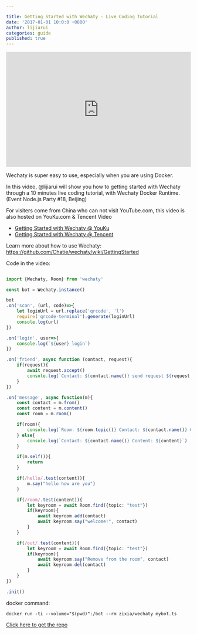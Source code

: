 ```yaml
---

title: Getting Started with Wechaty - Live Coding Tutorial
date: '2017-01-01 10:0:0 +0800'
author: lijiarui
categories: guide
published: true
---
```



<div class="video-container" style="
    position: relative;
    padding-bottom:56.25%;
    padding-top:30px;
    height:0;
    overflow:hidden;
">
<iframe width="560" height="315" src="https://www.youtube.com/embed/IUDuxHaV9bQ?start=85" frameborder="0" allowfullscreen="" style="
    position: absolute;
    top:0;
    left:0;
    width:100%;
    height:100%;
"></iframe></div>

Wechaty is super easy to use, especially when you are using Docker.

In this video, @lijiarui will show you how to getting started with Wechaty through a 10 minutes live coding tutorial, with Wechaty Docker Runtime. (Event Node.js Party #18, Beijing)

For visiters come from China who can not visit YouTube.com, this video is also hosted on YouKu.com & Tencent Video

* [Getting Started with Wechaty @ YouKu](http://v.youku.com/v_show/id_XMTkyNDgzMjY5Ng==.html)
* [Getting Started with Wechaty @ Tencent](https://v.qq.com/x/page/b0363p9kg3q.html)

<!--more-->

Learn more about how to use Wechaty: <https://github.com/Chatie/wechaty/wiki/GettingStarted>

Code in the video:

```typescript

import {Wechaty, Room} from 'wechaty'

const bot = Wechaty.instance()

bot
.on('scan', (url, code)=>{
    let loginUrl = url.replace('qrcode', 'l')
    require('qrcode-terminal').generate(loginUrl)
    console.log(url)
})

.on('login', user=>{
    console.log(`${user} login`)
})

.on('friend', async function (contact, request){
    if(request){
        await request.accept()
        console.log(`Contact: ${contact.name()} send request ${request.hello}`)
    }
})

.on('message', async function(m){
    const contact = m.from()
    const content = m.content()
    const room = m.room()

    if(room){
        console.log(`Room: ${room.topic()} Contact: ${contact.name()} Content: ${content}`)
    } else{
        console.log(`Contact: ${contact.name()} Content: ${content}`)
    }

    if(m.self()){
        return
    }

    if(/hello/.test(content)){
        m.say("hello how are you")
    }

    if(/room/.test(content)){
        let keyroom = await Room.find({topic: "test"})
        if(keyroom){
            await keyroom.add(contact)
            await keyroom.say("welcome!", contact)
        }
    }

    if(/out/.test(content)){
        let keyroom = await Room.find({topic: "test"})
        if(keyroom){
            await keyroom.say("Remove from the room", contact)
            await keyroom.del(contact)
        }
    }
})

.init()

```

docker command:    

```
docker run -ti --volume="$(pwd)":/bot --rm zixia/wechaty mybot.ts
```
[Click here to get the repo](https://github.com/lijiarui/Getting-Started-with-Wechaty---Live-Coding-Tutorial "Click here to get the repo")

[ruirui-speech-nodejs-image]: /download/2017/lijiarui-speech-nodejs.jpg
